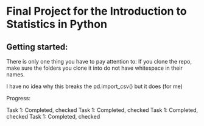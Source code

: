 # Final Project for the Introduction to Statistics in Python

## Getting started:

There is only one thing you have to pay attention to:
If you clone the repo, make sure the folders you clone it into do not have whitespace in their names.

I have no idea why this breaks the pd.import_csv() but it does (for me)


Progress:

Task 1: Completed, checked
Task 1: Completed, checked
Task 1: Completed, checked
Task 1: Completed, checked
